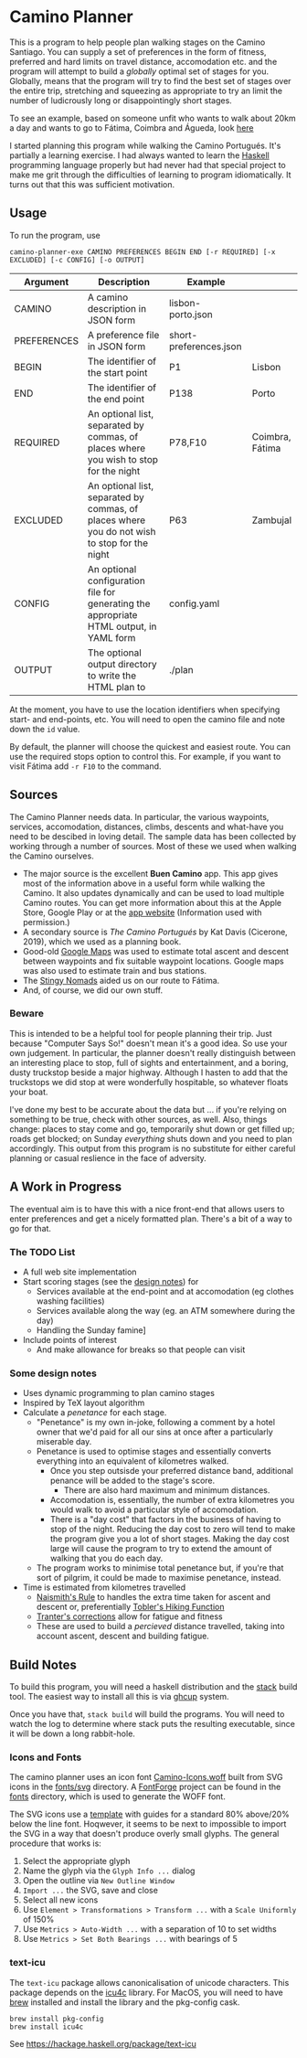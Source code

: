 # Camino Planner

This is a program to help people plan walking stages on the Camino Santiago.
You can supply a set of preferences in the form of fitness, preferred and hard
limits on travel distance, accomodation etc. and the program will attempt to
build a *globally* optimal set of stages for you.
Globally, means that the program will try to find the best set of stages over the
entire trip, stretching and squeezing as appropriate to try an limit the number of
ludicrously long or disappointingly short stages.

To see an example, based on someone unfit who wants to walk about 20km
a day and wants to go to Fátima, Coimbra and Águeda, look 
[here](https://camino-planner.s3.ap-southeast-2.amazonaws.com/example/index.html)

I started planning this program while walking the Camino Portugués.
It's partially a learning exercise.
I had always wanted to learn the [Haskell](https://www.haskell.org/) programming language properly but
had never had that special project to make me grit through the difficulties of learning
to program idiomatically.
It turns out that this was sufficient motivation.

## Usage

To run the program, use

```shell
camino-planner-exe CAMINO PREFERENCES BEGIN END [-r REQUIRED] [-x EXCLUDED] [-c CONFIG] [-o OUTPUT]
```

| Argument | Description                                                                                  | Example | |
| --- |----------------------------------------------------------------------------------------------| --- | --- | 
| CAMINO | A camino description in JSON form                                                            | lisbon-porto.json | |
| PREFERENCES | A preference file in JSON form                                                               | short-preferences.json | |
| BEGIN | The identifier of the start point                                                            | P1 | Lisbon |
| END | The identifier of the end point                                                              | P138 | Porto |
| REQUIRED | An optional list, separated by commas, of places where you wish to stop for the night        | P78,F10 | Coimbra, Fátima |
| EXCLUDED | An optional list, separated by commas, of places where you do not wish to stop for the night | P63 | Zambujal |
| CONFIG | An optional configuration file for generating the appropriate HTML output, in YAML form      | config.yaml | |
| OUTPUT | The optional output directory to write the HTML plan to                                      | ./plan | |                                                                     

At the moment, you have to use the location identifiers when specifying start- and
end-points, etc.
You will need to open the camino file and note down the `id` value.

By default, the planner will choose the quickest and easiest route.
You can use the required stops option to control this.
For example, if you want to visit Fátima add `-r F10` to the command.

## Sources

The Camino Planner needs data.
In particular, the various waypoints, services, accomodation, distances, climbs,
descents and what-have you need to be descibed in loving detail.
The sample data has been collected by working through a number of sources.
Most of these we used when walking the Camino ourselves.

* The major source is the excellent **Buen Camino** app.
  This app gives most of the information above in a useful form while walking the Camino.
  It also updates dynamically and can be used to load multiple Camino routes.
  You can get more information about this at the Apple Store, Google Play or at the
  [app website](https://www.editorialbuencamino.com/) (Information used with permission.)
* A secondary source is *The Camino Portugués* by Kat Davis (Cicerone, 2019), which we
  used as a planning book.
* Good-old [Google Maps](https://www.google.com/maps) was used to estimate total ascent and descent between
  waypoints and fix suitable waypoint locations.
  Google maps was also used to estimate train and bus stations.
* The [Stingy Nomads](https://stingynomads.com/camino-fatima-walk-lisbon-porto/) aided us on 
  our route to Fátima.
* And, of course, we did our own stuff.

### Beware

This is intended to be a helpful tool for people planning their trip.
Just because "Computer Says So!" doesn't mean it's a good idea.
So use your own judgement.
In particular, the planner doesn't really distinguish between an interesting place
to stop, full of sights and entertainment, and a boring, dusty truckstop beside a
major highway.
Although I hasten to add that the truckstops we did stop at were wonderfully hospitable,
so whatever floats your boat.

I've done my best to be accurate about the data but ...
if you're relying on something to be true, check with other sources, as well.
Also, things change: places to stay come and go, temporarily shut down
or get filled up; roads get blocked; on Sunday *everything* shuts down and you need
to plan accordingly.
This output from this program is no substitute for either careful planning or
casual reslience in the face of adversity.

## A Work in Progress

The eventual aim is to have this with a nice front-end that allows users to
enter preferences and get a nicely formatted plan.
There's a bit of a way to go for that.

### The TODO List

* A full web site implementation
* Start scoring stages (see the [design notes](#some-design-notes)) for
  * Services available at the end-point and at accomodation (eg clothes washing facilities)
  * Services available along the way (eg. an ATM somewhere during the day)
  * Handling the Sunday famine]
* Include points of interest
  * And make allowance for breaks so that people can visit

### Some design notes

* Uses dynamic programming to plan camino stages
* Inspired by TeX layout algorithm
* Calculate a *penetance* for each stage.
  * "Penetance" is my own in-joke, following a comment by a hotel owner that we'd paid for all our sins at once
    after a particularly miserable day.
  * Penetance is used to optimise stages and essentially converts everything
    into an equivalent of kilometres walked.
    * Once you step outsisde your preferred distance band, additional penance will be
      added to the stage's score.
      * There are also hard maximum and minimum distances.
    * Accomodation is, essentially, the number of extra kilometres you would walk to avoid a
      particular style of accomodation.
    * There is a "day cost" that factors in the business of having to stop of the night.
      Reducing the day cost to zero will tend to make the program give you a lot of
      short stages.
      Making the day cost large will cause the program to try to extend the amount of
      walking that you do each day.
  * The program works to minimise total penetance but, if you're that sort of
    pilgrim, it could be made to maximise penetance, instead.
* Time is estimated from kilometres travelled
  * [Naismith's Rule](https://en.wikipedia.org/wiki/Naismith%27s_rule) to handles the extra time taken for ascent and descent 
    or, preferentially [Tobler's Hiking Function](https://en.wikipedia.org/wiki/Tobler%27s_hiking_function)
  * [Tranter's corrections](https://en.wikipedia.org/wiki/Naismith%27s_rule#Tranter's_corrections) allow for fatigue and fitness
  * These are used to build a *percieved* distance travelled, taking into account
   ascent, descent and building fatigue.
## Build Notes

To build this program, you will need a haskell distribution and the
[stack](https://docs.haskellstack.org/en/stable/) build tool.
The easiest way to install all this is via [ghcup](https://www.haskell.org/ghcup/) system.

Once you have that, `stack build` will build the programs.
You will need to watch the log to determine where stack puts the resulting executable, 
since it will be down a long rabbit-hole.

### Icons and Fonts

The camino planner uses an icon font [Camino-Icons.woff](fonts/Camino-Icons.woff)
built from SVG icons in the [fonts/svg](fonts/svg) directory.
A [FontForge](https://fontforge.org/) project can be found in the [fonts](fonts) directory,
which is used to generate the WOFF font.

The SVG icons use a [template](fonts/svg/template.svg) with guides for a standard 
80% above/20% below the line font.
Hoqwever, it seems to be next to impossible to import the SVG in a way that doesn't produce
overly small glyphs.
The general procedure that works is:

1. Select the appropriate glyph
2. Name the glyph via the `Glyph Info ...` dialog
3. Open the outline via `New Outline Window`
4. `Import ...` the SVG, save and close
5. Select all new icons
6. Use `Element > Transformations > Transform ...` with a `Scale Uniformly` of 150%
7. Use `Metrics > Auto-Width ...` with a separation of 10 to set widths
8. Use `Metrics > Set Both Bearings ...` with bearings of 5
  
### text-icu

The `text-icu` package allows canonicalisation of unicode characters.
This package depends on the [icu4c](https://icu.unicode.org/) library.
For MacOS, you will need to have [brew](https://brew.sh/) installed and install the library
and the pkg-config cask.

```shell
brew install pkg-config
brew install icu4c
```

See https://hackage.haskell.org/package/text-icu